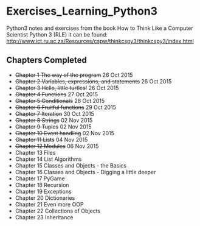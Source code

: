 # Exercises_Learning_Python3
Python3 notes and exercises from the book How to Think Like a Computer Scientist Python 3 (RLE)
it can be found: http://www.ict.ru.ac.za/Resources/cspw/thinkcspy3/thinkcspy3/index.html

## Chapters Completed
* ~~Chapter 1 The way of the program~~ 26 Oct 2015
* ~~Chapter 2 Variables, expressions, and statements~~ 26 Oct 2015
* ~~Chapter 3 Hello, little turtles!~~ 26 Oct 2015
* ~~Chapter 4 Functions~~ 27 Oct 2015
* ~~Chapter 5 Conditionals~~ 28 Oct 2015
* ~~Chapter 6 Fruitful functions~~ 29 Oct 2015
* ~~Chapter 7 Iteration~~ 30 Oct 2015
* ~~Chapter 8 Strings~~ 02 Nov 2015
* ~~Chapter 9 Tuples~~ 02 Nov 2015
* ~~Chapter 10 Event handling~~ 02 Nov 2015
* ~~Chapter 11 Lists~~ 04 Nov 2015
* ~~Chapter 12 Modules~~ 06 Nov 2015
* Chapter 13 Files
* Chapter 14 List Algorithms
* Chapter 15 Classes and Objects - the Basics
* Chapter 16 Classes and Objects - Digging a little deeper
* Chapter 17 PyGame
* Chapter 18 Recursion
* Chapter 19 Exceptions
* Chapter 20 Dictionaries
* Chapter 21 Even more OOP
* Chapter 22 Collections of Objects
* Chapter 23 Inheritance